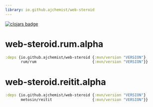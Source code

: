```yaml
---
library: io.github.ajchemist/web-steroid
---
```



[![clojars badge](https://img.shields.io/clojars/v/io.github.ajchemist/web-steroid.svg?style=flat-square)](https://clojars.org/io.github.ajchemist/web-steroid)


# web-steroid.rum.alpha


``` clojure
:deps {io.github.ajchemist/web-steroid {:mvn/version "VERSION"}
       rum/rum                         {:mvn/version "VERSION"}}
```


# web-steroid.reitit.alpha


``` clojure
:deps {io.github.ajchemist/web-steroid {:mvn/version "VERSION"}
       metosin/reitit                  {:mvn/version "VERSION"}}
```
